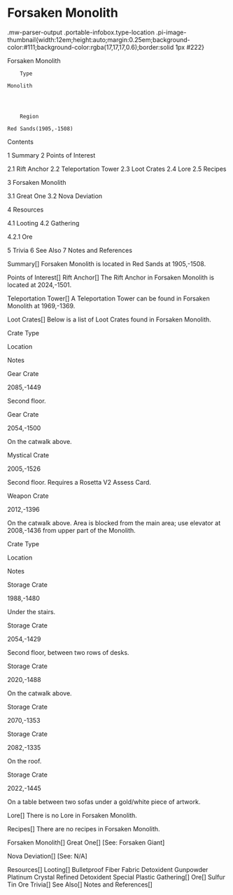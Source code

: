 # Forsaken Monolith

.mw-parser-output .portable-infobox.type-location .pi-image-thumbnail{width:12em;height:auto;margin:0.25em;background-color:#111;background-color:rgba(17,17,17,0.6);border:solid 1px #222}

Forsaken Monolith

	

	
		Type
	
	Monolith



	
		Region
	
	Red Sands(1905,-1508)




Contents

1 Summary
2 Points of Interest

2.1 Rift Anchor
2.2 Teleportation Tower
2.3 Loot Crates
2.4 Lore
2.5 Recipes


3 Forsaken Monolith

3.1 Great One
3.2 Nova Deviation


4 Resources

4.1 Looting
4.2 Gathering

4.2.1 Ore




5 Trivia
6 See Also
7 Notes and References



Summary[]
Forsaken Monolith is located in Red Sands at 1905,-1508.

Points of Interest[]
Rift Anchor[]
The Rift Anchor in Forsaken Monolith is located at 2024,-1501.

Teleportation Tower[]
A Teleportation Tower can be found in Forsaken Monolith at 1969,-1369.

Loot Crates[]
Below is a list of Loot Crates found in Forsaken Monolith.



Crate Type

Location

Notes


Gear Crate

2085,-1449

Second floor.


Gear Crate

2054,-1500

On the catwalk above.


Mystical Crate

2005,-1526

Second floor. Requires a Rosetta V2 Assess Card.


Weapon Crate

2012,-1396

On the catwalk above. Area is blocked from the main area; use elevator at 2008,-1436 from upper part of the Monolith.






Crate Type

Location

Notes


Storage Crate

1988,-1480

Under the stairs.


Storage Crate

2054,-1429

Second floor, between two rows of desks.


Storage Crate

2020,-1488

On the catwalk above.


Storage Crate

2070,-1353




Storage Crate

2082,-1335

On the roof.


Storage Crate

2022,-1445

On a table between two sofas under a gold/white piece of artwork.


Lore[]
There is no Lore in Forsaken Monolith.

Recipes[]
There are no recipes in Forsaken Monolith.

Forsaken Monolith[]
Great One[]
[See: Forsaken Giant]

Nova Deviation[]
[See: N/A]

Resources[]
Looting[]
Bulletproof Fiber Fabric
Detoxident
Gunpowder
Platinum Crystal
Refined Detoxident
Special Plastic
Gathering[]
Ore[]
Sulfur
Tin Ore
Trivia[]
See Also[]
Notes and References[]
